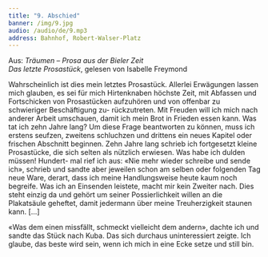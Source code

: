 ```yaml
---
title: "9. Abschied"
banner: /img/9.jpg
audio: /audio/de/9.mp3
address: Bahnhof, Robert-Walser-Platz
---
```


Aus: *Träumen – Prosa aus der Bieler Zeit  
Das letzte Prosastück*, gelesen von Isabelle Freymond

Wahrscheinlich ist dies mein letztes Prosastück. Allerlei
Erwägungen lassen mich glauben, es sei für mich Hirtenknaben
höchste Zeit, mit Abfassen und Fortschicken von Prosastücken
aufzuhören und von offenbar zu schwieriger Beschäftigung zu-
rückzutreten. Mit Freuden will ich mich nach anderer Arbeit
umschauen, damit ich mein Brot in Frieden essen kann. Was tat
ich zehn Jahre lang? Um diese Frage beantworten zu können,
muss ich erstens seufzen, zweitens schluchzen und drittens ein
neues Kapitel oder frischen Abschnitt beginnen. Zehn Jahre
lang schrieb ich fortgesetzt kleine Prosastücke, die sich selten
als nützlich erwiesen. Was habe ich dulden müssen! Hundert-
mal rief ich aus: «Nie mehr wieder schreibe und sende ich»,
schrieb und sandte aber jeweilen schon am selben oder folgenden 
Tag neue Ware, derart, dass ich meine Handlungsweise
heute kaum noch begreife. Was ich an Einsenden leistete, macht
mir kein Zweiter nach. Dies steht einzig da und gehört um
seiner Possierlichkeit willen an die Plakatsäule geheftet, damit
jedermann über meine Treuherzigkeit staunen kann. [...]

«Was dem einen missfällt, schmeckt vielleicht dem andern»,
dachte ich und sandte das Stück nach Kuba. Das sich durchaus
uninteressiert zeigte. Ich glaube, das beste wird sein, wenn ich
mich in eine Ecke setze und still bin.